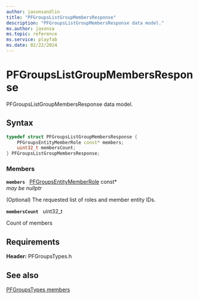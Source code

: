 ```yaml
---
author: jasonsandlin
title: "PFGroupsListGroupMembersResponse"
description: "PFGroupsListGroupMembersResponse data model."
ms.author: jasonsa
ms.topic: reference
ms.service: playfab
ms.date: 02/22/2024
---
```


# PFGroupsListGroupMembersResponse  

PFGroupsListGroupMembersResponse data model.  

## Syntax  
  
```cpp
typedef struct PFGroupsListGroupMembersResponse {  
    PFGroupsEntityMemberRole const* members;  
    uint32_t membersCount;  
} PFGroupsListGroupMembersResponse;  
```
  
### Members  
  
**`members`** &nbsp; [PFGroupsEntityMemberRole](pfgroupsentitymemberrole.md) const*  
*may be nullptr*  
  
(Optional) The requested list of roles and member entity IDs.
  
**`membersCount`** &nbsp; uint32_t  
  
Count of members
  
  
## Requirements  
  
**Header:** PFGroupsTypes.h
  
## See also  
[PFGroupsTypes members](../pfgroupstypes_members.md)  

  
  

